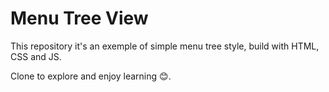 # Menu Tree View

This repository it's an exemple of simple menu tree style, build with HTML, CSS and JS.

Clone to explore and enjoy learning 😊.